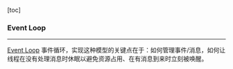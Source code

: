 [toc]

### Event Loop

___

[Event Loop](http://en.wikipedia.org/wiki/Event_loop) 事件循环，实现这种模型的关键点在于：如何管理事件/消息，如何让线程在没有处理消息时休眠以避免资源占用、在有消息到来时立刻被唤醒。

